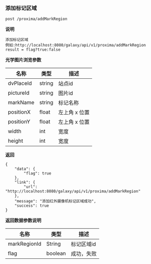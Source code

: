 [$PROFILE$]: extended

### <a name="添加标记区域"></a>添加标记区域

    post /proxima/addMarkRegion

**说明**

    添加标记区域
    例如:http://localhost:8080/galaxy/api/v1/proxima/addMarkRegion
    result = flag?true:false

**光学图片浏览参数**

|   名称    |  类型  |   描述  |
|     -     |      - |    -    |
| dvPlaceId  | string | 站点id  |
| pictureId  | string | 图片id  |
| markName  | string | 标记名称  |
| positionX  | float | 左上角 x 位置 |
| positionY  | float | 左上角 x 位置  |
| width  | int | 宽度 |
| height  | int | 宽度 |

**返回**

    {
        "data": {
            "flag": true
        },
        "link": {
            "url": "http://localhost:8080/galaxy/api/v1/proxima/addMarkRegion"
        },
        "message": "添加红外摄像机标记区域成功",
        "success": true
    }

**返回数据参数说明**

|   名称    |  类型  |   描述  |
|     -     |      - |    -    |
| markRegionId | String | 标记区域id |
| flag | boolean | 成功，失败 |

